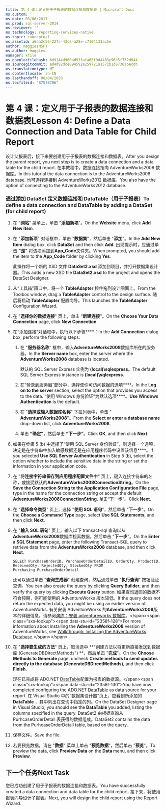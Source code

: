```yaml
---
title: 第 4 课：定义用于子报表的数据连接和数据表 | Microsoft Docs
ms.custom: ''
ms.date: 03/06/2017
ms.prod: sql-server-2014
ms.reviewer: ''
ms.technology: reporting-services-native
ms.topic: conceptual
ms.assetid: a6aa2c56-227c-43c5-a28e-c7104131ac5e
author: maggiesMSFT
ms.author: maggies
manager: kfile
ms.openlocfilehash: 6d9144d960ad933afa65f9d4483e96b5f732d944
ms.sourcegitcommit: ad4d92dce894592a259721a1571b1d8736abacdb
ms.translationtype: MT
ms.contentlocale: zh-CN
ms.lasthandoff: 08/04/2020
ms.locfileid: "87578706"
---
```

# <a name="lesson-4-define-a-data-connection-and-data-table-for-child-report"></a><span data-ttu-id="2358f-102">第 4 课：定义用于子报表的数据连接和数据表</span><span class="sxs-lookup"><span data-stu-id="2358f-102">Lesson 4: Define a Data Connection and Data Table for Child Report</span></span>
  <span data-ttu-id="2358f-103">设计父报表后，接下来要创建用于子报表的数据连接和数据表。</span><span class="sxs-lookup"><span data-stu-id="2358f-103">After you design the parent report, you next step is to create a data connection and a data table for the child report.</span></span> <span data-ttu-id="2358f-104">在本教程中，数据连接指向 AdventureWorks2008 数据库。</span><span class="sxs-lookup"><span data-stu-id="2358f-104">In this tutorial the data connection is to the AdventureWorks2008 database.</span></span> <span data-ttu-id="2358f-105">也可选择连接到 AdventureWorks2012 数据库。</span><span class="sxs-lookup"><span data-stu-id="2358f-105">You also have the option of connecting to the AdventureWorks2012 database.</span></span>  
  
### <a name="to-define-a-data-connection-and-datatable-by-adding-a-dataset-for-child-report"></a><span data-ttu-id="2358f-106">通过添加 DataSet 定义数据连接和 DataTable（用于子报表）</span><span class="sxs-lookup"><span data-stu-id="2358f-106">To define a data connection and DataTable by adding a DataSet (for child report)</span></span>  
  
1.  <span data-ttu-id="2358f-107">在 "**网站**" 菜单上，单击 "**添加新项**"。</span><span class="sxs-lookup"><span data-stu-id="2358f-107">On the **Website** menu, click **Add New Item**.</span></span>  
  
2.  <span data-ttu-id="2358f-108">在 "**添加新项**" 对话框中，单击 "**数据集**"，然后单击 "**添加**"。</span><span class="sxs-lookup"><span data-stu-id="2358f-108">In the **Add New Item** dialog box, click **DataSet** and then click **Add**.</span></span> <span data-ttu-id="2358f-109">出现提示时，应通过单击 **"是"** 将该项添加到**App_Code**文件夹。</span><span class="sxs-lookup"><span data-stu-id="2358f-109">When prompted, you should add the item to the **App_Code** folder by clicking **Yes**.</span></span>  
  
     <span data-ttu-id="2358f-110">此操作将一个新的 XSD 文件 **DataSet2.xsd** 添加到项目，并打开数据集设计器。</span><span class="sxs-lookup"><span data-stu-id="2358f-110">This adds a new XSD file **DataSet2.xsd** to the project and opens the DataSet Designer.</span></span>  
  
3.  <span data-ttu-id="2358f-111">从“工具箱”窗口中，将一个 **TableAdapter** 控件拖到设计图面上。</span><span class="sxs-lookup"><span data-stu-id="2358f-111">From the Toolbox window, drag a **TableAdapter** control to the design surface.</span></span> <span data-ttu-id="2358f-112">随后将启动 **TableAdapter** 配置向导。</span><span class="sxs-lookup"><span data-stu-id="2358f-112">This launches the **TableAdapter** Configuration Wizard.</span></span>  
  
4.  <span data-ttu-id="2358f-113">在 "**选择你的数据连接**" 页上，单击 "**新建连接**"。</span><span class="sxs-lookup"><span data-stu-id="2358f-113">On the **Choose Your Data Connection** page, click **New Connection**.</span></span>  
  
5.  <span data-ttu-id="2358f-114">在“添加连接”对话框中，执行以下步骤\*\*\*\*：</span><span class="sxs-lookup"><span data-stu-id="2358f-114">In the **Add Connection** dialog box, perform the following steps:</span></span>  
  
    1.  <span data-ttu-id="2358f-115">在 "**服务器名称**" 框中，输入**AdventureWorks2008**数据库所在的服务器。</span><span class="sxs-lookup"><span data-stu-id="2358f-115">In the **Server name** box, enter the server where the **AdventureWorks2008** database is located.</span></span>  
  
         <span data-ttu-id="2358f-116">默认的 SQL Server Express 实例为 **(local)\sqlexpress**。</span><span class="sxs-lookup"><span data-stu-id="2358f-116">The default SQL Server Express instance is **(local)\sqlexpress**.</span></span>  
  
    2.  <span data-ttu-id="2358f-117">在“登录到服务器”部分中，选择使你可访问数据的选项\*\*\*\*。</span><span class="sxs-lookup"><span data-stu-id="2358f-117">In the **Log on to the server** section, select the option that provides you access to the data.</span></span> <span data-ttu-id="2358f-118">“使用 Windows 身份验证”为默认选项\*\*\*\*。</span><span class="sxs-lookup"><span data-stu-id="2358f-118">**Use Windows Authentication** is the default.</span></span>  
  
    3.  <span data-ttu-id="2358f-119">在 "**选择或输入数据库名称**" 下拉列表中，单击 " **AdventureWorks2008**"。</span><span class="sxs-lookup"><span data-stu-id="2358f-119">From the **Select or enter a database name** drop-down list, click **AdventureWorks2008**.</span></span>  
  
    4.  <span data-ttu-id="2358f-120">单击 **“确定”**，然后单击 **“下一步”**。</span><span class="sxs-lookup"><span data-stu-id="2358f-120">Click **OK**, and then click **Next**.</span></span>  
  
6.  <span data-ttu-id="2358f-121">如果在步骤 5 (b) 中选择了“使用 SQL Server 身份验证”，则选择一个选项，决定是在字符串中加入敏感数据还是在应用程序代码中设置该信息\*\*\*\*。</span><span class="sxs-lookup"><span data-stu-id="2358f-121">If you selected **Use SQL Server Authentication** in Step 5 (b), select the option whether to include the sensitive data in the string or set the information in your application code.</span></span>  
  
7.  <span data-ttu-id="2358f-122">在 "将**连接字符串保存到应用程序配置文件**中" 页上，键入连接字符串的名称，或接受默认的**AdventureWorks2008ConnectionString**。</span><span class="sxs-lookup"><span data-stu-id="2358f-122">On the **Save the Connection String to the Application Configuration File** page, type in the name for the connection string or accept the default **AdventureWorks2008ConnectionString**.</span></span> <span data-ttu-id="2358f-123">单击“下一步”。</span><span class="sxs-lookup"><span data-stu-id="2358f-123">Click **Next**.</span></span>  
  
8.  <span data-ttu-id="2358f-124">在 "**选择命令类型**" 页上，选择 "**使用 SQL 语句**"，然后单击 "**下一步**"。</span><span class="sxs-lookup"><span data-stu-id="2358f-124">On the **Choose a Command Type** page, select **Use SQL Statements**, and then click **Next**.</span></span>  
  
9. <span data-ttu-id="2358f-125">在 "**输入 SQL 语句**" 页上，输入以下 transact-sql 查询以从**AdventureWorks2008**数据库检索数据，然后单击 "**下一步**"。</span><span class="sxs-lookup"><span data-stu-id="2358f-125">On the **Enter a SQL Statement** page, enter the following Transact-SQL query to retrieve data from the **AdventureWorks2008** database, and then click **Next**.</span></span>  
  
    ```  
    SELECT PurchaseOrderID, PurchaseOrderDetailID, OrderQty, ProductID, ReceivedQty, RejectedQty, StockedQty FROM Purchasing.PurchaseOrderDetail  
    ```  
  
     <span data-ttu-id="2358f-126">还可以通过单击 "**查询生成器**" 创建查询，然后通过单击 "**执行查询**" 按钮验证查询。</span><span class="sxs-lookup"><span data-stu-id="2358f-126">You can also create the query by clicking **Query Builder**, and then verify the query by clicking **Execute Query** button.</span></span> <span data-ttu-id="2358f-127">如果查询返回的数据不符合预期，则可能使用的 AdventureWorks 版本较低。</span><span class="sxs-lookup"><span data-stu-id="2358f-127">If the query does not return the expected data, you might be using an earlier version of AdventureWorks.</span></span> <span data-ttu-id="2358f-128">有关安装 AdventureWorks 的**AdventureWorks2008**版本的详细信息，请参阅[演练：安装 adventureworks 数据库](https://msdn.microsoft.com/library/aa992075\(v=vs.100\).aspx)。</span><span class="sxs-lookup"><span data-stu-id="2358f-128">For more information about installing the **AdventureWorks2008** version of AdventureWorks, see [Walkthrough: Installing the AdventureWorks Database](https://msdn.microsoft.com/library/aa992075\(v=vs.100\).aspx).</span></span>  
  
10. <span data-ttu-id="2358f-129">在 "**选择要生成的方法**" 页上，取消选中 **"创建方法以将更新直接发送到数据库 (GenerateDBDirectMethods") **，然后单击 "**完成**"。</span><span class="sxs-lookup"><span data-stu-id="2358f-129">On the **Choose Methods to Generate** page, uncheck **Create methods to send updates directly to the database (GenerateDBDirectMethods)**, and then click **Finish**.</span></span>  
  
     <span data-ttu-id="2358f-130">现在已完成将 ADO.NET [DataTable](https://msdn.microsoft.com/library/system.data.datatable\(v=vs.100\).aspx)配置为报表的数据源。</span><span class="sxs-lookup"><span data-stu-id="2358f-130">You have now completed configuring the ADO.NET [DataTable](https://msdn.microsoft.com/library/system.data.datatable\(v=vs.100\).aspx) as data source for your report.</span></span> <span data-ttu-id="2358f-131">在 Visual Studio 中的“数据集设计器”页上，应看到所添加的 **DataTable** ，其中列出在查询中指定的列。</span><span class="sxs-lookup"><span data-stu-id="2358f-131">On the DataSet Designer page in Visual Studio, you should see the **DataTable** you added, listing the columns specified in the query.</span></span> <span data-ttu-id="2358f-132">DataSet2 由根据查询从 PurhcaseOrderDetail 表获得的数据组成。</span><span class="sxs-lookup"><span data-stu-id="2358f-132">DataSet2 contains the data from the PurhcaseOrderDetail table, based on the query.</span></span>  
  
11. <span data-ttu-id="2358f-133">保存文件。</span><span class="sxs-lookup"><span data-stu-id="2358f-133">Save the file.</span></span>  
  
12. <span data-ttu-id="2358f-134">若要预览数据，请在 "**数据**" 菜单上单击 "**预览数据**"，然后单击 "**预览**"。</span><span class="sxs-lookup"><span data-stu-id="2358f-134">To preview the data, click **Preview Data** on the **Data** menu, and then click **Preview**.</span></span>  
  
## <a name="next-task"></a><span data-ttu-id="2358f-135">下一个任务</span><span class="sxs-lookup"><span data-stu-id="2358f-135">Next Task</span></span>  
 <span data-ttu-id="2358f-136">您已成功创建了用于子报表的数据连接和数据表。</span><span class="sxs-lookup"><span data-stu-id="2358f-136">You have successfully created a data connection and data table for the child report.</span></span> <span data-ttu-id="2358f-137">接下来，将使用报表向导设计子报表。</span><span class="sxs-lookup"><span data-stu-id="2358f-137">Next, you will design the child report using the Report Wizard.</span></span>  
  
  
